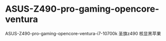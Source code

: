 # ASUS-Z490-pro-gaming-opencore-ventura
ASUS-Z490-pro-gaming-opencore-ventura-i7-10700k
圣旗z490 核显黑苹果
